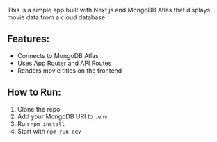 This is a simple app built with Next.js and MongoDB Atlas that displays movie data from a cloud database

## Features:
- Connects to MongoDB Atlas
- Uses App Router and API Routes
- Renders movie titles on the frontend

## How to Run:
1. Clone the repo
2. Add your MongoDB URI to `.env`
3. Run `npm install`
4. Start with `npm run dev`
